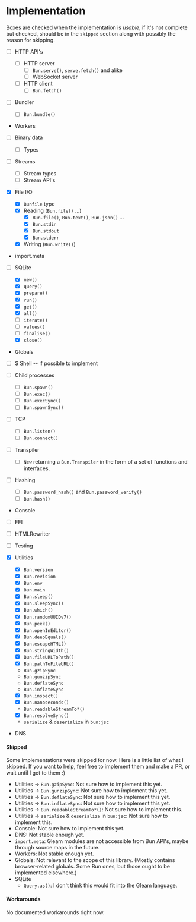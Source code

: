 # Implementation

Boxes are checked when the implementation is _usable_, if it's not
complete but checked, should be in the `skipped` section along
with possibly the reason for skipping.

- [ ] HTTP API's

  - [ ] HTTP server
    - [ ] `Bun.serve()`, `serve.fetch()` and alike
    - [ ] WebSocket server
  - [ ] HTTP client
    - [ ] `Bun.fetch()`

- [ ] Bundler

  - [ ] `Bun.bundle()`

- Workers

- [ ] Binary data

  - [ ] Types

- [ ] Streams

  - [ ] Stream types
  - [ ] Stream API's

- [x] File I/O

  - [x] `Bunfile` type
  - [x] Reading (`Bun.file()` ...)
    - [x] `Bun.file()`, `Bun.text()`, `Bun.json()` ...
    - [x] `Bun.stdin`
    - [x] `Bun.stdout`
    - [x] `Bun.stderr`
  - [x] Writing (`Bun.write()`)

- import.meta

- [ ] SQLite

  - [x] `new()`
  - [x] `query()`
  - [x] `prepare()`
  - [x] `run()`
  - [x] `get()`
  - [x] `all()`
  - [ ] `iterate()`
  - [ ] `values()`
  - [ ] `finalise()`
  - [x] `close()`

- Globals

- [ ] $ Shell -- if possible to implement

- [ ] Child processes

  - [ ] `Bun.spawn()`
  - [ ] `Bun.exec()`
  - [ ] `Bun.execSync()`
  - [ ] `Bun.spawnSync()`

- [ ] TCP

  - [ ] `Bun.listen()`
  - [ ] `Bun.connect()`

- [ ] Transpiler

  - [ ] `New` returning a `Bun.Transpiler` in the form of
        a set of functions and interfaces.

- [ ] Hashing

  - [ ] `Bun.password_hash()` and `Bun.password_verify()`
  - [ ] `Bun.hash()`

- Console

- [ ] FFI
- [ ] HTMLRewriter
- [ ] Testing
- [x] Utilities

  - [x] `Bun.version`
  - [x] `Bun.revision`
  - [x] `Bun.env`
  - [x] `Bun.main`
  - [x] `Bun.sleep()`
  - [x] `Bun.sleepSync()`
  - [x] `Bun.which()`
  - [x] `Bun.randomUUIDv7()`
  - [x] `Bun.peek()`
  - [x] `Bun.openInEditor()`
  - [x] `Bun.deepEquals()`
  - [x] `Bun.escapeHTML()`
  - [x] `Bun.stringWidth()`
  - [x] `Bun.fileURLToPath()`
  - [x] `Bun.pathToFileURL()`
  - `Bun.gzipSync`
  - `Bun.gunzipSync`
  - `Bun.deflateSync`
  - `Bun.inflateSync`
  - [x] `Bun.inspect()`
  - [x] `Bun.nanoseconds()`
  - `Bun.readableStreamTo*()`
  - [x] `Bun.resolveSync()`
  - `serialize` & `deserialize` in `bun:jsc`

- DNS

#### Skipped

Some implementations were skipped for now. Here is a little list of what I skipped.
If you want to help, feel free to implement them and make a PR,
or wait until I get to them :)

- Utilities -> `Bun.gzipSync`: Not sure how to implement this yet.
- Utilities -> `Bun.gunzipSync`: Not sure how to implement this yet.
- Utilities -> `Bun.deflateSync`: Not sure how to implement this yet.
- Utilities -> `Bun.inflateSync`: Not sure how to implement this yet.
- Utilities -> `Bun.readableStreamTo*()`: Not sure how to implement this.
- Utilities -> `serialize` & `deserialize` in `bun:jsc`:
  Not sure how to implement this.
- Console: Not sure how to implement this yet.
- DNS: Not stable enough yet.
- `import.meta`: Gleam modules are not accessible from Bun
  API's, maybe through source maps in the future.
- Workers: Not stable enough yet.
- Globals: Not relevant to the scope of this library. (Mostly contains
  browser-related globals. Some Bun ones, but those ought to be
  implemented elsewhere.)
- SQLite
  - `Query.as()`: I don't think this would fit into the Gleam language.

#### Workarounds

No documented workarounds right now.
